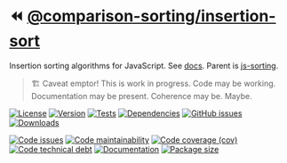 :rewind: [@comparison-sorting/insertion-sort](https://comparison-sorting.github.io/insertion-sort)
==

Insertion sorting algorithms for JavaScript.
See [docs](https://comparison-sorting.github.io/insertion-sort/index.html).
Parent is [js-sorting](https://github.com/make-github-pseudonymous-again/js-sorting).

> :building_construction: Caveat emptor! This is work in progress. Code may be
> working. Documentation may be present. Coherence may be. Maybe.

[![License](https://img.shields.io/github/license/comparison-sorting/insertion-sort.svg)](https://raw.githubusercontent.com/comparison-sorting/insertion-sort/main/LICENSE)
[![Version](https://img.shields.io/npm/v/@comparison-sorting/insertion-sort.svg)](https://www.npmjs.org/package/@comparison-sorting/insertion-sort)
[![Tests](https://img.shields.io/github/workflow/status/comparison-sorting/insertion-sort/ci:cover?event=push&label=tests)](https://github.com/comparison-sorting/insertion-sort/actions/workflows/ci:cover.yml?query=branch:main)
[![Dependencies](https://img.shields.io/librariesio/github/comparison-sorting/insertion-sort.svg)](https://github.com/comparison-sorting/insertion-sort/network/dependencies)
[![GitHub issues](https://img.shields.io/github/issues/comparison-sorting/insertion-sort.svg)](https://github.com/comparison-sorting/insertion-sort/issues)
[![Downloads](https://img.shields.io/npm/dm/@comparison-sorting/insertion-sort.svg)](https://www.npmjs.org/package/@comparison-sorting/insertion-sort)

[![Code issues](https://img.shields.io/codeclimate/issues/comparison-sorting/insertion-sort.svg)](https://codeclimate.com/github/comparison-sorting/insertion-sort/issues)
[![Code maintainability](https://img.shields.io/codeclimate/maintainability/comparison-sorting/insertion-sort.svg)](https://codeclimate.com/github/comparison-sorting/insertion-sort/trends/churn)
[![Code coverage (cov)](https://img.shields.io/codecov/c/gh/comparison-sorting/insertion-sort/main.svg)](https://codecov.io/gh/comparison-sorting/insertion-sort)
[![Code technical debt](https://img.shields.io/codeclimate/tech-debt/comparison-sorting/insertion-sort.svg)](https://codeclimate.com/github/comparison-sorting/insertion-sort/trends/technical_debt)
[![Documentation](https://comparison-sorting.github.io/insertion-sort/badge.svg)](https://comparison-sorting.github.io/insertion-sort/source.html)
[![Package size](https://img.shields.io/bundlephobia/minzip/@comparison-sorting/insertion-sort)](https://bundlephobia.com/result?p=@comparison-sorting/insertion-sort)

